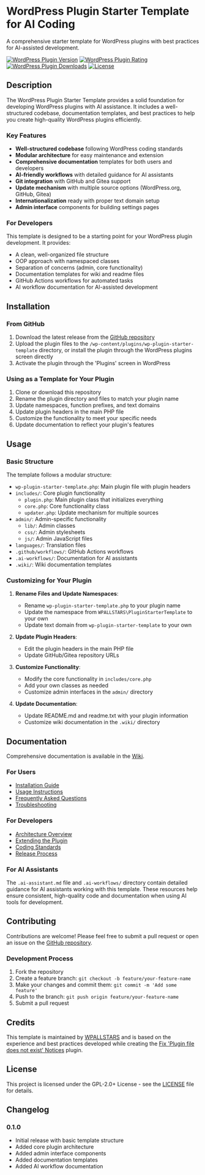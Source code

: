 # WordPress Plugin Starter Template for AI Coding

A comprehensive starter template for WordPress plugins with best practices for AI-assisted development.

[![WordPress Plugin Version](https://img.shields.io/wordpress/plugin/v/wp-plugin-starter-template-for-ai-coding)](https://wordpress.org/plugins/wp-plugin-starter-template-for-ai-coding/)
[![WordPress Plugin Rating](https://img.shields.io/wordpress/plugin/rating/wp-plugin-starter-template-for-ai-coding)](https://wordpress.org/plugins/wp-plugin-starter-template-for-ai-coding/)
[![WordPress Plugin Downloads](https://img.shields.io/wordpress/plugin/dt/wp-plugin-starter-template-for-ai-coding)](https://wordpress.org/plugins/wp-plugin-starter-template-for-ai-coding/)
[![License](https://img.shields.io/github/license/wpallstars/wp-plugin-starter-template-for-ai-coding)](https://github.com/wpallstars/wp-plugin-starter-template-for-ai-coding/blob/main/LICENSE)

## Description

The WordPress Plugin Starter Template provides a solid foundation for developing WordPress plugins with AI assistance. It includes a well-structured codebase, documentation templates, and best practices to help you create high-quality WordPress plugins efficiently.

### Key Features

- **Well-structured codebase** following WordPress coding standards
- **Modular architecture** for easy maintenance and extension
- **Comprehensive documentation** templates for both users and developers
- **AI-friendly workflows** with detailed guidance for AI assistants
- **Git integration** with GitHub and Gitea support
- **Update mechanism** with multiple source options (WordPress.org, GitHub, Gitea)
- **Internationalization** ready with proper text domain setup
- **Admin interface** components for building settings pages

### For Developers

This template is designed to be a starting point for your WordPress plugin development. It provides:

- A clean, well-organized file structure
- OOP approach with namespaced classes
- Separation of concerns (admin, core functionality)
- Documentation templates for wiki and readme files
- GitHub Actions workflows for automated tasks
- AI workflow documentation for AI-assisted development

## Installation

### From GitHub

1. Download the latest release from the [GitHub repository](https://github.com/wpallstars/wp-plugin-starter-template-for-ai-coding/releases)
2. Upload the plugin files to the `/wp-content/plugins/wp-plugin-starter-template` directory, or install the plugin through the WordPress plugins screen directly
3. Activate the plugin through the 'Plugins' screen in WordPress

### Using as a Template for Your Plugin

1. Clone or download this repository
2. Rename the plugin directory and files to match your plugin name
3. Update namespaces, function prefixes, and text domains
4. Update plugin headers in the main PHP file
5. Customize the functionality to meet your specific needs
6. Update documentation to reflect your plugin's features

## Usage

### Basic Structure

The template follows a modular structure:

- `wp-plugin-starter-template.php`: Main plugin file with plugin headers
- `includes/`: Core plugin functionality
  - `plugin.php`: Main plugin class that initializes everything
  - `core.php`: Core functionality class
  - `updater.php`: Update mechanism for multiple sources
- `admin/`: Admin-specific functionality
  - `lib/`: Admin classes
  - `css/`: Admin stylesheets
  - `js/`: Admin JavaScript files
- `languages/`: Translation files
- `.github/workflows/`: GitHub Actions workflows
- `.ai-workflows/`: Documentation for AI assistants
- `.wiki/`: Wiki documentation templates

### Customizing for Your Plugin

1. **Rename Files and Update Namespaces**:
   - Rename `wp-plugin-starter-template.php` to your plugin name
   - Update the namespace from `WPALLSTARS\PluginStarterTemplate` to your own
   - Update text domain from `wp-plugin-starter-template` to your own

2. **Update Plugin Headers**:
   - Edit the plugin headers in the main PHP file
   - Update GitHub/Gitea repository URLs

3. **Customize Functionality**:
   - Modify the core functionality in `includes/core.php`
   - Add your own classes as needed
   - Customize admin interfaces in the `admin/` directory

4. **Update Documentation**:
   - Update README.md and readme.txt with your plugin information
   - Customize wiki documentation in the `.wiki/` directory

## Documentation

Comprehensive documentation is available in the [Wiki](https://github.com/wpallstars/wp-plugin-starter-template-for-ai-coding/wiki).

### For Users

- [Installation Guide](https://github.com/wpallstars/wp-plugin-starter-template-for-ai-coding/wiki/Installation-Guide)
- [Usage Instructions](https://github.com/wpallstars/wp-plugin-starter-template-for-ai-coding/wiki/Usage-Instructions)
- [Frequently Asked Questions](https://github.com/wpallstars/wp-plugin-starter-template-for-ai-coding/wiki/Frequently-Asked-Questions)
- [Troubleshooting](https://github.com/wpallstars/wp-plugin-starter-template-for-ai-coding/wiki/Troubleshooting)

### For Developers

- [Architecture Overview](https://github.com/wpallstars/wp-plugin-starter-template-for-ai-coding/wiki/Architecture-Overview)
- [Extending the Plugin](https://github.com/wpallstars/wp-plugin-starter-template-for-ai-coding/wiki/Extending-the-Plugin)
- [Coding Standards](https://github.com/wpallstars/wp-plugin-starter-template-for-ai-coding/wiki/Coding-Standards)
- [Release Process](https://github.com/wpallstars/wp-plugin-starter-template-for-ai-coding/wiki/Release-Process)

### For AI Assistants

The `.ai-assistant.md` file and `.ai-workflows/` directory contain detailed guidance for AI assistants working with this template. These resources help ensure consistent, high-quality code and documentation when using AI tools for development.

## Contributing

Contributions are welcome! Please feel free to submit a pull request or open an issue on the [GitHub repository](https://github.com/wpallstars/wp-plugin-starter-template-for-ai-coding).

### Development Process

1. Fork the repository
2. Create a feature branch: `git checkout -b feature/your-feature-name`
3. Make your changes and commit them: `git commit -m 'Add some feature'`
4. Push to the branch: `git push origin feature/your-feature-name`
5. Submit a pull request

## Credits

This template is maintained by [WPALLSTARS](https://www.wpallstars.com) and is based on the experience and best practices developed while creating the [Fix 'Plugin file does not exist' Notices](https://github.com/wpallstars/wp-fix-plugin-does-not-exist-notices) plugin.

## License

This project is licensed under the GPL-2.0+ License - see the [LICENSE](LICENSE) file for details.

## Changelog

### 0.1.0
- Initial release with basic template structure
- Added core plugin architecture
- Added admin interface components
- Added documentation templates
- Added AI workflow documentation
